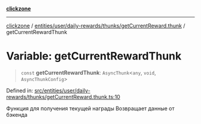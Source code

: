 [**clickzone**](../../../../../../README.md)

***

[clickzone](../../../../../../README.md) / [entities/user/daily-rewards/thunks/getCurrentReward.thunk](../README.md) / getCurrentRewardThunk

# Variable: getCurrentRewardThunk

> `const` **getCurrentRewardThunk**: `AsyncThunk`\<`any`, `void`, `AsyncThunkConfig`\>

Defined in: [src/entities/user/daily-rewards/thunks/getCurrentReward.thunk.ts:10](https://github.com/MaximBri/ClickZone/blob/20f3f0d061a7c50a96ed5bba64acbc325a456072/client/src/entities/user/daily-rewards/thunks/getCurrentReward.thunk.ts#L10)

Функция для получения текущей награды
Возвращает данные от бэкенда
